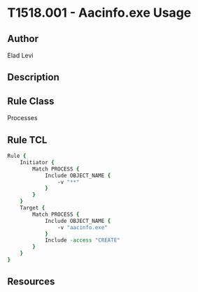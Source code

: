# T1518.001 - Aacinfo.exe Usage

## Author
Elad Levi

## Description

## Rule Class
Processes

## Rule TCL
```tcl
Rule {
	Initiator {
		Match PROCESS {
			Include OBJECT_NAME {
				-v "**"
			}
		}
    }
	Target {
		Match PROCESS {
			Include OBJECT_NAME { 					
				-v "aacinfo.exe"
			}
			Include -access "CREATE"
		}
	}
}
```

## Resources
